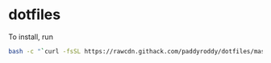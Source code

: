 # dotfiles

To install, run
```bash
bash -c "`curl -fsSL https://rawcdn.githack.com/paddyroddy/dotfiles/master/install.sh`"
```
